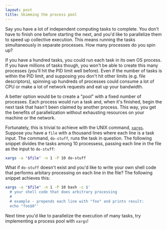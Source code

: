 ```yaml
---
layout: post
title: Skimming the process pool
---
```


Say you have a lot of independent computing tasks to complete. You don't have to finish one before starting the next, and you'd like to parallelize them to speed up collective execution. This means running the tasks simultaneously in separate processes. How many processes do you spin up?

If you have a hundred tasks, you could run each task in its own OS process. If you have millions of tasks though, you won't be able to create this many processes (you'll hit the PID limit well before). Even if the number of tasks is within the PID limit, and supposing you don't hit other limits (e.g. file descriptors), spinning up hundreds of processes could consume a lot of CPU or make a lot of network requests and eat up your bandwidth.

A better option would be to create a "pool" with a fixed number of processes. Each process would run a task and, when it's finished, begin the next task that hasn't been claimed by another process. This way, you get the benefits of parallelization without exhausting resources on your machine or the network.

Fortunately, this is trivial to achieve with the UNIX command, [`xargs`](https://man7.org/linux/man-pages/man1/xargs.1.html). Suppose you have a `file` with a thousand lines where each line is a task input. The command, `do-stuff`, runs the task in question. The following snippet divides the tasks among 10 processess, passing each line in the file as the input to `do-stuff`:

```sh
xargs -a "$file" -n 1 -P 10 do-stuff
```

What if `do-stuff` doesn't exist and you'd like to write your own shell code that performs arbitary processing on each line in the file? The following snippet achieves this:

```sh
xargs -a "$file" -n 1 -P 10 bash -c $'
  # your shell code that does arbitrary processing
  #
  # example - prepends each line with "foo" and prints result:
  echo "foo$0"'
```

Next time you'd like to parallelize the execution of many tasks, try implementing a process pool with `xargs`!

